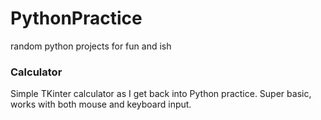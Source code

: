 # PythonPractice
random python projects for fun and ish

### Calculator
Simple TKinter calculator as I get back into Python practice. Super basic, works with both mouse and keyboard input.
